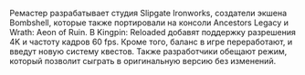 Ремастер разрабатывает студия Slipgate Ironworks, создатели экшена Bombshell, которые также портировали на консоли Ancestors Legacy и Wrath: Aeon of Ruin.
В Kingpin: Reloaded добавят поддержку разрешения 4K и частоту кадров 60 fps. Кроме того, баланс в игре переработают, и введут новую систему квестов. Также разработчики обещают режим, который позволит сыграть в оригинальную версию без изменений.